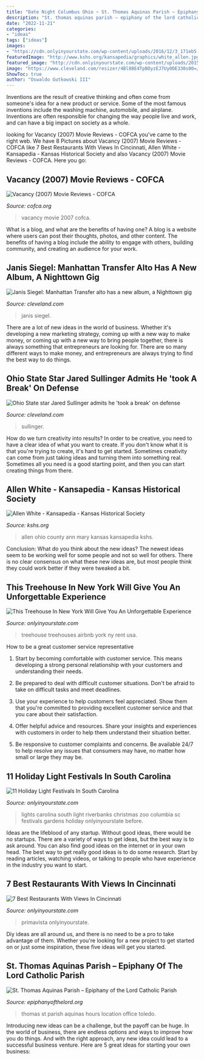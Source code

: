 ```yaml
---
title: "Date Night Columbus Ohio ~ St. Thomas Aquinas Parish – Epiphany Of The Lord Catholic Parish"
description: "St. thomas aquinas parish – epiphany of the lord catholic parish"
date: "2022-11-21"
categories:
- "ideas"
tags: ["ideas"]
images:
- "https://cdn.onlyinyourstate.com/wp-content/uploads/2016/12/3_171eb5.jpg"
featuredImage: "http://www.kshs.org/kansapedia/graphics/white_allen.jpg"
featured_image: "http://cdn.onlyinyourstate.com/wp-content/uploads/2015/12/columbia-riverbanks-zoo-lights-before-christmas.jpg"
image: "https://www.cleveland.com/resizer/4Bl88E4TpBOyzEJ7Uy0DE330s00=/1280x0/smart/advancelocal-adapter-image-uploads.s3.amazonaws.com/image.cleveland.com/home/cleve-media/width2048/img/osu_impact/photo/jared-sullingerjpg-78ec71aead1a3375.jpg"
ShowToc: true
author: "Oswaldo Gutkowski III"
---
```



Inventions are the result of creative thinking and often come from someone's idea for a new product or service. Some of the most famous inventions include the washing machine, automobile, and airplane. Inventions are often responsible for changing the way people live and work, and can have a big impact on society as a whole.

	

		
looking for Vacancy (2007) Movie Reviews - COFCA you've came to the right web. We have 8 Pictures about Vacancy (2007) Movie Reviews - COFCA like 7 Best Restaurants With Views In Cincinnati, Allen White - Kansapedia - Kansas Historical Society and also Vacancy (2007) Movie Reviews - COFCA. Here you go:
		
    
## Vacancy (2007) Movie Reviews - COFCA

<img loading=lazy src="https://cofca.org/wp-content/uploads/2016/11/MV5BMTQ3MDk2MDI5N15BMl5BanBnXkFtZTcwMDgyNzUzMw@@._V1_SX9999.jpg" onerror="this.onerror=null;this.src='https://tse2.mm.bing.net/th?id=OIP.j4TwMmlAz5Lp7BQnvaVdUAHaLA&amp;pid=15.1';" alt="Vacancy (2007) Movie Reviews - COFCA">

_Source: cofca.org_

>vacancy movie 2007 cofca. 

	

What is a blog, and what are the benefits of having one?
A blog is a website where users can post their thoughts, photos, and other content. The benefits of having a blog include the ability to engage with others, building community, and creating an audience for your work.

    
## Janis Siegel: Manhattan Transfer Alto Has A New Album, A Nighttown Gig

<img loading=lazy src="https://www.cleveland.com/resizer/allGsH6zGGpv5Gt5q9KSEreWTyA=/1280x0/smart/advancelocal-adapter-image-uploads.s3.amazonaws.com/image.cleveland.com/home/cleve-media/width2048/img/popmusic_impact/photo/-70879ead9e16ba35.jpg" onerror="this.onerror=null;this.src='https://tse2.mm.bing.net/th?id=OIP.8WXbv48RH16pWfJivCHH-wHaGh&amp;pid=15.1';" alt="Janis Siegel: Manhattan Transfer alto has a new album, a Nighttown gig">

_Source: cleveland.com_

>janis siegel. 

	

There are a lot of new ideas in the world of business. Whether it's developing a new marketing strategy, coming up with a new way to make money, or coming up with a new way to bring people together, there is always something that entrepreneurs are looking for. There are so many different ways to make money, and entrepreneurs are always trying to find the best way to do things.

    
## Ohio State Star Jared Sullinger Admits He &#039;took A Break&#039; On Defense

<img loading=lazy src="https://www.cleveland.com/resizer/4Bl88E4TpBOyzEJ7Uy0DE330s00=/1280x0/smart/advancelocal-adapter-image-uploads.s3.amazonaws.com/image.cleveland.com/home/cleve-media/width2048/img/osu_impact/photo/jared-sullingerjpg-78ec71aead1a3375.jpg" onerror="this.onerror=null;this.src='https://tse4.mm.bing.net/th?id=OIP.t_n1OAgvr8xxpizicOPtTQHaMz&amp;pid=15.1';" alt="Ohio State star Jared Sullinger admits he &#039;took a break&#039; on defense">

_Source: cleveland.com_

>sullinger. 

	

How do we turn creativity into results?
In order to be creative, you need to have a clear idea of what you want to create. If you don't know what it is that you're trying to create, it's hard to get started. Sometimes creativity can come from just taking ideas and turning them into something real. Sometimes all you need is a good starting point, and then you can start creating things from there.

    
## Allen White - Kansapedia - Kansas Historical Society

<img loading=lazy src="http://www.kshs.org/kansapedia/graphics/white_allen.jpg" onerror="this.onerror=null;this.src='https://tse2.mm.bing.net/th?id=OIP.6iKesEGlf2co5Yx5jtT2YAHaKA&amp;pid=15.1';" alt="Allen White - Kansapedia - Kansas Historical Society">

_Source: kshs.org_

>allen ohio county ann mary kansas kansapedia kshs. 

	

Conclusion: What do you think about the new ideas?
The newest ideas seem to be working well for some people and not so well for others. There is no clear consensus on what these new ideas are, but most people think they could work better if they were tweaked a bit.

    
## This Treehouse In New York Will Give You An Unforgettable Experience

<img loading=lazy src="http://cdn.onlyinyourstate.com/wp-content/uploads/2017/02/Screen-Shot-2017-02-01-at-12.37.58-PM-e1486091775709.png" onerror="this.onerror=null;this.src='https://tse1.mm.bing.net/th?id=OIP.m8okrdBCrzhRcOsOdd9g_gHaEg&amp;pid=15.1';" alt="This Treehouse In New York Will Give You An Unforgettable Experience">

_Source: onlyinyourstate.com_

>treehouse treehouses airbnb york ny rent usa. 

	

How to be a great customer service representative
1. Start by becoming comfortable with customer service. This means developing a strong personal relationship with your customers and understanding their needs.
2. Be prepared to deal with difficult customer situations. Don't be afraid to take on difficult tasks and meet deadlines.

3. Use your experience to help customers feel appreciated. Show them that you're committed to providing excellent customer service and that you care about their satisfaction.

4. Offer helpful advice and resources. Share your insights and experiences with customers in order to help them understand their situation better.

5. Be responsive to customer complaints and concerns. Be available 24/7 to help resolve any issues that consumers may have, no matter how small or large they may be.

    
## 11 Holiday Light Festivals In South Carolina

<img loading=lazy src="http://cdn.onlyinyourstate.com/wp-content/uploads/2015/12/columbia-riverbanks-zoo-lights-before-christmas.jpg" onerror="this.onerror=null;this.src='https://tse4.mm.bing.net/th?id=OIP.aIHygA5ckv1qmHysxtg-tAHaDd&amp;pid=15.1';" alt="11 Holiday Light Festivals In South Carolina">

_Source: onlyinyourstate.com_

>lights carolina south light riverbanks christmas zoo columbia sc festivals gardens holiday onlyinyourstate before. 

	

Ideas are the lifeblood of any startup. Without good ideas, there would be no startups. There are a variety of ways to get ideas, but the best way is to ask around. You can also find good ideas on the internet or in your own head. The best way to get really good ideas is to do some research. Start by reading articles, watching videos, or talking to people who have experience in the industry you want to start.

    
## 7 Best Restaurants With Views In Cincinnati

<img loading=lazy src="https://cdn.onlyinyourstate.com/wp-content/uploads/2016/12/3_171eb5.jpg" onerror="this.onerror=null;this.src='https://tse4.mm.bing.net/th?id=OIP.56nwiUvkAI_raEFJZwHs-AHaEK&amp;pid=15.1';" alt="7 Best Restaurants With Views In Cincinnati">

_Source: onlyinyourstate.com_

>primavista onlyinyourstate. 

	

Diy ideas are all around us, and there is no need to be a pro to take advantage of them. Whether you're looking for a new project to get started on or just some inspiration, these five ideas will get you started.

    
## St. Thomas Aquinas Parish – Epiphany Of The Lord Catholic Parish

<img loading=lazy src="https://epiphanyofthelord.org/wp-content/uploads/2019/06/EOL-STA_3283.jpg" onerror="this.onerror=null;this.src='https://tse2.mm.bing.net/th?id=OIP.B9IVKq29h9OpEfjkPFTEsQHaL_&amp;pid=15.1';" alt="St. Thomas Aquinas Parish – Epiphany of the Lord Catholic Parish">

_Source: epiphanyofthelord.org_

>thomas st parish aquinas hours location office toledo. 

	

Introducing new ideas can be a challenge, but the payoff can be huge. In the world of business, there are endless options and ways to improve how you do things. And with the right approach, any new idea could lead to a successful business venture. Here are 5 great ideas for starting your own business: 


